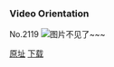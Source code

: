 ### Video Orientation
No.2119
![图片不见了~~~](https://imgs.xkcd.com/comics/video_orientation.png)

[原址](https://xkcd.com//2119) [下载](https://imgs.xkcd.com/comics/video_orientation.png)

